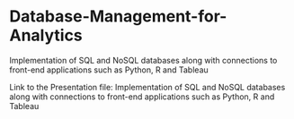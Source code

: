 # Database-Management-for-Analytics
Implementation of SQL and NoSQL databases along with connections to front-end applications such as Python, R and Tableau

Link to the Presentation file: Implementation of SQL and NoSQL databases along with connections to front-end applications such as Python, R and Tableau
